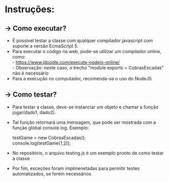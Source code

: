 # Instruções:
## -> Como executar?

- É possível testar a classe com qualquer compilador javascript com suporte a versão EcmaScript 5.
- Para executar o código na web, pode-se utilizar um compilador online, como: \
      - https://www.jdoodle.com/execute-nodejs-online/ \
      - Observação: neste caso, o trecho "module exports = CobrasEscadas" não é necessário
- Para a execução no computador, recomenda-se o uso do NodeJS

## -> Como testar?

- Para testar a classe, deve-se instanciar um objeto e chamar a função jogar(dado1, dado2).
- Tal função retornará uma mensagem, que pode ser mostrada com a função global console.log. Exemplo:

    testGame = new CobrasEscadas(); \
    console.log(testGame(1,2));

- No repositório, o arquivo testing.js é um exemplo pronto de como testar a classe
- Por fim, exceções foram implmenetadas para permitir testes automatizados, se forem necessários
